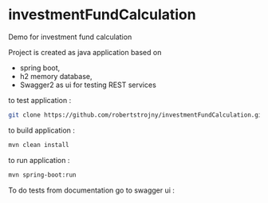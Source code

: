 # investmentFundCalculation
Demo for investment fund calculation

Project is created as java application based on 
- spring boot,
- h2 memory database,
- Swagger2 as ui for testing REST services

to test application :

```sh
git clone https://github.com/robertstrojny/investmentFundCalculation.git
```

to build application :

```sh
mvn clean install
```

to run application :

```sh
mvn spring-boot:run
```
To do tests from documentation go to swagger ui :

